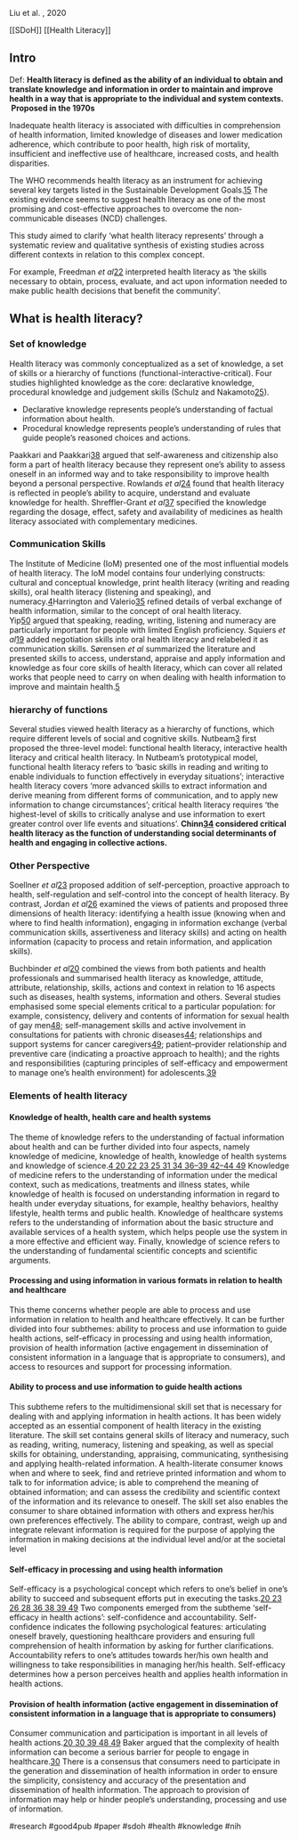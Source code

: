 Liu et al. , 2020

[[SDoH]] [[Health Literacy]]

## Intro
Def: **Health literacy is defined as the ability of an individual to obtain and translate knowledge and information in order to maintain and improve health in a way that is appropriate to the individual and system contexts.  Proposed in the 1970s**

Inadequate health literacy is associated with difficulties in comprehension of health information, limited knowledge of diseases and lower medication adherence, which contribute to poor health, high risk of mortality, insufficient and ineffective use of healthcare, increased costs, and health disparities.

The WHO recommends health literacy as an instrument for achieving several key targets listed in the Sustainable Development Goals.[15](https://www.ncbi.nlm.nih.gov/pmc/articles/PMC7239702/#R15) The existing evidence seems to suggest health literacy as one of the most promising and cost-effective approaches to overcome the non-communicable diseases (NCD) challenges.

This study aimed to clarify ‘what health literacy represents’ through a systematic review and qualitative synthesis of existing studies across different contexts in relation to this complex concept.

For example, Freedman _et al_[22](https://www.ncbi.nlm.nih.gov/pmc/articles/PMC7239702/#R22) interpreted health literacy as ‘the skills necessary to obtain, process, evaluate, and act upon information needed to make public health decisions that benefit the community’.

## What is health literacy? 

### Set of knowledge 
Health literacy was commonly conceptualized as a set of knowledge, a set of skills or a hierarchy of functions (functional-interactive-critical). Four studies highlighted knowledge as the core: declarative knowledge, procedural knowledge and judgement skills (Schulz and Nakamoto[25](https://www.ncbi.nlm.nih.gov/pmc/articles/PMC7239702/#R25)). 

- Declarative knowledge represents people’s understanding of factual information about health.
- Procedural knowledge represents people’s understanding of rules that guide people’s reasoned choices and actions.

Paakkari and Paakkari[38](https://www.ncbi.nlm.nih.gov/pmc/articles/PMC7239702/#R38) argued that self-awareness and citizenship also form a part of health literacy because they represent one’s ability to assess oneself in an informed way and to take responsibility to improve health beyond a personal perspective. Rowlands _et al_[24](https://www.ncbi.nlm.nih.gov/pmc/articles/PMC7239702/#R24) found that health literacy is reflected in people’s ability to acquire, understand and evaluate knowledge for health. Shreffler-Grant _et al_[37](https://www.ncbi.nlm.nih.gov/pmc/articles/PMC7239702/#R37) specified the knowledge regarding the dosage, effect, safety and availability of medicines as health literacy associated with complementary medicines.


### Communication Skills
The Institute of Medicine (IoM) presented one of the most influential models of health literacy. The IoM model contains four underlying constructs: cultural and conceptual knowledge, print health literacy (writing and reading skills), oral health literacy (listening and speaking), and numeracy.[4](https://www.ncbi.nlm.nih.gov/pmc/articles/PMC7239702/#R4)Harrington and Valerio[35](https://www.ncbi.nlm.nih.gov/pmc/articles/PMC7239702/#R35) refined details of verbal exchange of health information, similar to the concept of oral health literacy. Yip[50](https://www.ncbi.nlm.nih.gov/pmc/articles/PMC7239702/#R50) argued that speaking, reading, writing, listening and numeracy are particularly important for people with limited English proficiency. Squiers _et al_[19](https://www.ncbi.nlm.nih.gov/pmc/articles/PMC7239702/#R19) added negotiation skills into oral health literacy and relabeled it as communication skills. Sørensen _et al_ summarized the literature and presented skills to access, understand, appraise and apply information and knowledge as four core skills of health literacy, which can cover all related works that people need to carry on when dealing with health information to improve and maintain health.[5](https://www.ncbi.nlm.nih.gov/pmc/articles/PMC7239702/#R5)

### hierarchy of functions
Several studies viewed health literacy as a hierarchy of functions, which require different levels of social and cognitive skills. Nutbeam[3](https://www.ncbi.nlm.nih.gov/pmc/articles/PMC7239702/#R3) first proposed the three-level model: functional health literacy, interactive health literacy and critical health literacy.
In Nutbeam’s prototypical model, functional health literacy refers to ‘basic skills in reading and writing to enable individuals to function effectively in everyday situations’; interactive health literacy covers ‘more advanced skills to extract information and derive meaning from different forms of communication, and to apply new information to change circumstances’; critical health literacy requires ‘the highest-level of skills to critically analyse and use information to exert greater control over life events and situations’. **Chinn[34](https://www.ncbi.nlm.nih.gov/pmc/articles/PMC7239702/#R34) considered critical health literacy as the function of understanding social determinants of health and engaging in collective actions.**

### Other Perspective 
Soellner _et al_[23](https://www.ncbi.nlm.nih.gov/pmc/articles/PMC7239702/#R23) proposed addition of self-perception, proactive approach to health, self-regulation and self-control into the concept of health literacy. By contrast, Jordan _et al_[26](https://www.ncbi.nlm.nih.gov/pmc/articles/PMC7239702/#R26) examined the views of patients and proposed three dimensions of health literacy: identifying a health issue (knowing when and where to find health information), engaging in information exchange (verbal communication skills, assertiveness and literacy skills) and acting on health information (capacity to process and retain information, and application skills).

Buchbinder _et al_[20](https://www.ncbi.nlm.nih.gov/pmc/articles/PMC7239702/#R20) combined the views from both patients and health professionals and summarised health literacy as knowledge, attitude, attribute, relationship, skills, actions and context in relation to 16 aspects such as diseases, health systems, information and others. Several studies emphasised some special elements critical to a particular population: for example, consistency, delivery and contents of information for sexual health of gay men[48](https://www.ncbi.nlm.nih.gov/pmc/articles/PMC7239702/#R48); self-management skills and active involvement in consultations for patients with chronic diseases[44](https://www.ncbi.nlm.nih.gov/pmc/articles/PMC7239702/#R44); relationships and support systems for cancer caregivers[49](https://www.ncbi.nlm.nih.gov/pmc/articles/PMC7239702/#R49); patient–provider relationship and preventive care (indicating a proactive approach to health); and the rights and responsibilities (capturing principles of self-efficacy and empowerment to manage one’s health environment) for adolescents.[39](https://www.ncbi.nlm.nih.gov/pmc/articles/PMC7239702/#R39)

### Elements of health literacy

#### Knowledge of health, health care and health systems 
The theme of knowledge refers to the understanding of factual information about health and can be further divided into four aspects, namely knowledge of medicine, knowledge of health, knowledge of health systems and knowledge of science.[4 20 22 23 25 31 34 36–39 42–44 49](https://www.ncbi.nlm.nih.gov/pmc/articles/PMC7239702/#R4)
Knowledge of medicine refers to the understanding of information under the medical context, such as medications, treatments and illness states, while knowledge of health is focused on understanding information in regard to health under everyday situations, for example, healthy behaviors, healthy lifestyle, health terms and public health. Knowledge of healthcare systems refers to the understanding of information about the basic structure and available services of a health system, which helps people use the system in a more effective and efficient way. Finally, knowledge of science refers to the understanding of fundamental scientific concepts and scientific arguments.

#### Processing and using information in various formats in relation to health and healthcare 
This theme concerns whether people are able to process and use information in relation to health and healthcare effectively. It can be further divided into four subthemes: ability to process and use information to guide health actions, self-efficacy in processing and using health information, provision of health information (active engagement in dissemination of consistent information in a language that is appropriate to consumers), and access to resources and support for processing information. 

#### Ability to process and use information to guide health actions 
This subtheme refers to the multidimensional skill set that is necessary for dealing with and applying information in health actions. It has been widely accepted as an essential component of health literacy in the existing literature. The skill set contains general skills of literacy and numeracy, such as reading, writing, numeracy, listening and speaking, as well as special skills for obtaining, understanding, appraising, communicating, synthesising and applying health-related information. A health-literate consumer knows when and where to seek, find and retrieve printed information and whom to talk to for information advice; is able to comprehend the meaning of obtained information; and can assess the credibility and scientific context of the information and its relevance to oneself. The skill set also enables the consumer to share obtained information with others and express her/his own preferences effectively. The ability to compare, contrast, weigh up and integrate relevant information is required for the purpose of applying the information in making decisions at the individual level and/or at the societal level

#### Self-efficacy in processing and using health information 
Self-efficacy is a psychological concept which refers to one’s belief in one’s ability to succeed and subsequent efforts put in executing the tasks.[20 23 26 28 36 38 39 49](https://www.ncbi.nlm.nih.gov/pmc/articles/PMC7239702/#R20) Two components emerged from the subtheme ‘self-efficacy in health actions’: self-confidence and accountability. Self-confidence indicates the following psychological features: articulating oneself bravely, questioning healthcare providers and ensuring full comprehension of health information by asking for further clarifications. Accountability refers to one’s attitudes towards her/his own health and willingness to take responsibilities in managing her/his health. Self-efficacy determines how a person perceives health and applies health information in health actions.

#### Provision of health information (active engagement in dissemination of consistent information in a language that is appropriate to consumers) 
Consumer communication and participation is important in all levels of health actions.[20 30 39 48 49](https://www.ncbi.nlm.nih.gov/pmc/articles/PMC7239702/#R20) Baker argued that the complexity of health information can become a serious barrier for people to engage in healthcare.[30](https://www.ncbi.nlm.nih.gov/pmc/articles/PMC7239702/#R30) There is a consensus that consumers need to participate in the generation and dissemination of health information in order to ensure the simplicity, consistency and accuracy of the presentation and dissemination of health information. The approach to provision of information may help or hinder people’s understanding, processing and use of information.


#research #good4pub #paper #sdoh #health #knowledge #nih 